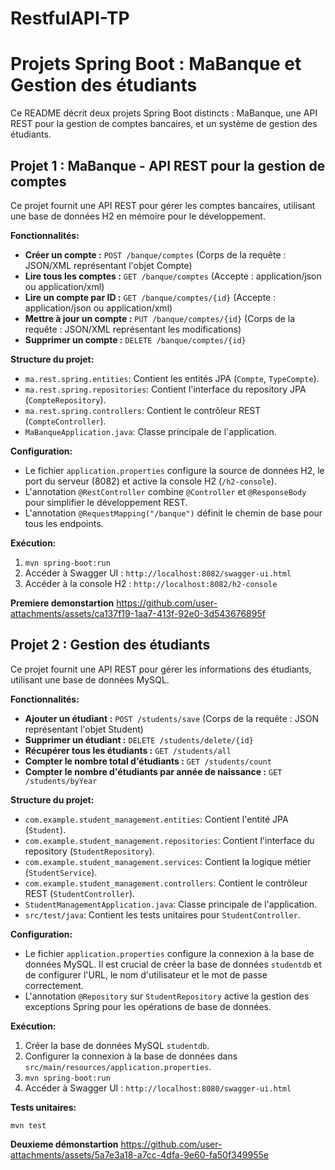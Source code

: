 # RestfulAPI-TP
# Projets Spring Boot : MaBanque et Gestion des étudiants

Ce README décrit deux projets Spring Boot distincts : MaBanque, une API REST pour la gestion de comptes bancaires, et un système de gestion des étudiants.

## Projet 1 : MaBanque - API REST pour la gestion de comptes

Ce projet fournit une API REST pour gérer les comptes bancaires, utilisant une base de données H2 en mémoire pour le développement.

**Fonctionnalités:**

* **Créer un compte :** `POST /banque/comptes`  (Corps de la requête : JSON/XML représentant l'objet Compte)
* **Lire tous les comptes :** `GET /banque/comptes` (Accepte : application/json ou application/xml)
* **Lire un compte par ID :** `GET /banque/comptes/{id}` (Accepte : application/json ou application/xml)
* **Mettre à jour un compte :** `PUT /banque/comptes/{id}` (Corps de la requête : JSON/XML représentant les modifications)
* **Supprimer un compte :** `DELETE /banque/comptes/{id}`


**Structure du projet:**

* `ma.rest.spring.entities`: Contient les entités JPA (`Compte`, `TypeCompte`).
* `ma.rest.spring.repositories`: Contient l'interface du repository JPA (`CompteRepository`).
* `ma.rest.spring.controllers`: Contient le contrôleur REST (`CompteController`).
* `MaBanqueApplication.java`: Classe principale de l'application.

**Configuration:**

* Le fichier `application.properties` configure la source de données H2, le port du serveur (8082) et active la console H2 (`/h2-console`).
* L'annotation `@RestController` combine `@Controller` et `@ResponseBody` pour simplifier le développement REST.
*  L'annotation `@RequestMapping("/banque")` définit le chemin de base pour tous les endpoints.

**Exécution:**

1. `mvn spring-boot:run`
2. Accéder à Swagger UI : `http://localhost:8082/swagger-ui.html`
3. Accéder à la console H2 : `http://localhost:8082/h2-console`


**Premiere demonstartion**
https://github.com/user-attachments/assets/ca137f19-1aa7-413f-92e0-3d543676895f



## Projet 2 : Gestion des étudiants

Ce projet fournit une API REST pour gérer les informations des étudiants, utilisant une base de données MySQL.

**Fonctionnalités:**

* **Ajouter un étudiant :** `POST /students/save` (Corps de la requête : JSON représentant l'objet Student)
* **Supprimer un étudiant :** `DELETE /students/delete/{id}`
* **Récupérer tous les étudiants :** `GET /students/all`
* **Compter le nombre total d'étudiants :** `GET /students/count`
* **Compter le nombre d'étudiants par année de naissance :** `GET /students/byYear`

**Structure du projet:**

* `com.example.student_management.entities`: Contient l'entité JPA (`Student`).
* `com.example.student_management.repositories`: Contient l'interface du repository (`StudentRepository`).
* `com.example.student_management.services`: Contient la logique métier (`StudentService`).
* `com.example.student_management.controllers`: Contient le contrôleur REST (`StudentController`).
* `StudentManagementApplication.java`: Classe principale de l'application.
* `src/test/java`: Contient les tests unitaires pour `StudentController`.

**Configuration:**

* Le fichier `application.properties` configure la connexion à la base de données MySQL.  Il est crucial de créer la base de données `studentdb` et de configurer l'URL, le nom d'utilisateur et le mot de passe correctement.
*  L'annotation `@Repository` sur `StudentRepository` active la gestion des exceptions Spring pour les opérations de base de données.


**Exécution:**

1. Créer la base de données MySQL `studentdb`.
2. Configurer la connexion à la base de données dans `src/main/resources/application.properties`.
3. `mvn spring-boot:run`
4. Accéder à Swagger UI : `http://localhost:8080/swagger-ui.html`

**Tests unitaires:**

`mvn test`


**Deuxieme démonstartion**
https://github.com/user-attachments/assets/5a7e3a18-a7cc-4dfa-9e60-fa50f349955e
